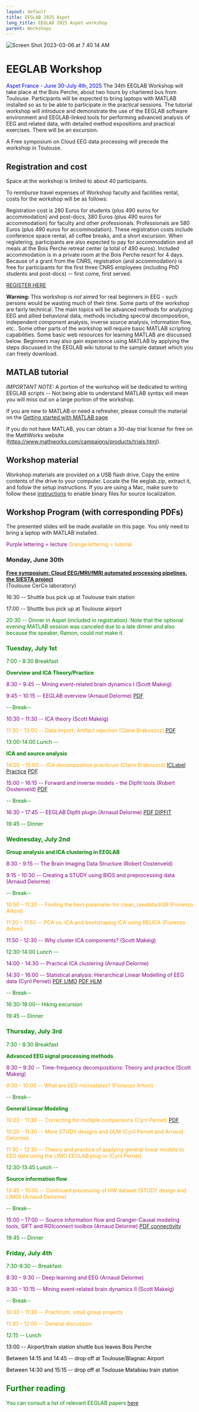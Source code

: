 ```yaml
---
layout: default
title: EEGLAB 2025 Aspet
long_title: EEGLAB 2025 Aspet workshop
parent: Workshops
---
```


![Screen Shot 2023-03-06 at 7 40 14 AM](https://user-images.githubusercontent.com/1872705/223188423-e296a3e6-dd99-488b-b86d-1a6f8a8520e0.png)

EEGLAB Workshop
============================

<span style="color: blue">Aspet France - June 30-July 4th, 2025
</span>
The 34th EEGLAB Workshop will take place at the Bois Perche, about two hours by
chartered bus from Toulouse. Participants will be expected to bring laptops with
MATLAB installed so as to be able to participate in the practical
sessions. The tutorial workshop will introduce and demonstrate the use
of the EEGLAB software environment and EEGLAB-linked tools for
performing advanced analysis of EEG and related data, with detailed
method expositions and practical exercises. There will be an excursion.

A Free symposium on Cloud EEG data processing will precede the workshop in Toulouse.

Registration and cost
---------------------
Space at the workshop is limited to about 40 participants.

To reimburse travel expenses of Workshop faculty and facilities rental,
costs for the workshop will be as follows:

Registration cost is 280 Euros for students (plus 490 euros for accommodation) and post-docs, 380 Euros (plus 490 euros for accommodation) for
faculty and other professionals. Professionals are 580 Euros (plus 490 euros for accommodation). These registration costs include
conference space rental, all coffee breaks, and a short excursion. 
When registering, participants are also expected to pay for accommodation and all meals at the Bois Perche retreat center (a total of 490 euros). Included accommodation is in a private room at the Bois Perche resort for 4 days. Because of a grant from the CNRS, registration (and accommodation) is free for participants for the first three CNRS employees (including PhD students and post-docs) -- first come, first served.

[REGISTER HERE](https://dr14.azur-colloque.fr/inscription/fr/239/inscription)
<!-- font color=red>Registration is full, but email us at eeglab@sccn.ucsd.edu for last minute cancelations.</font -->

<b>Warning: </b> This workshop is <em>not</em> aimed for real beginners
in EEG - such persons would be wasting much of their time.
Some parts of the workshop are fairly technical. The main topics will be
advanced methods for analyzing EEG and allied behavioral data, methods
including spectral decomposition, independent component analysis,
inverse source analysis, information flow, etc.. Some other parts of the
workshop will require basic MATLAB scripting capabilities. Some basic
web resources for learning MATLAB are discussed below. Beginners may
also gain experience using MATLAB by applying the steps discussed in the
EEGLAB wiki tutorial to the sample dataset which you can freely
download.

MATLAB tutorial
----------------

*IMPORTANT NOTE:* A portion of the workshop will be dedicated to writing EEGLAB scripts -- Not being able
to understand MATLAB syntax will mean you will miss out on a large
portion of the workshop.

If you are new to MATLAB or need a refresher, please consult the material on the [Getting started with MATLAB page](/tutorials/misc/tutorial_matlab.html)

If you do not have MATLAB, you can obtain a 30-day trial license for free on the MathWorks website (https://www.mathworks.com/campaigns/products/trials.html).

Workshop material
-----------------

Workshop materials are provided on a USB flash drive. Copy the entire contents of the drive to your computer. Locate the file eeglab.zip, extract it, and follow the setup instructions. If you are using a Mac, make sure to follow these [instructions](https://www.fieldtriptoolbox.org/faq/matlab/mex_osx/) to enable binary files for source localization.

Workshop Program (with corresponding PDFs)
------------------------------------------

The presented slides will be made
available on this page. You only need to bring a
laptop with MATLAB installed.

<span style="color: purple">Purple lettering = lecture</span>
<span style="color: orange">Orange lettering = tutorial</span>

### Monday, June 30th

[**Free symposium: Cloud EEG/MRI/fMRI automated processing pipelines, the SIESTA project**](Symposium_SIESTA_2025.html)<br>
(Toulouse CerCo laboratory)

16:30 --  Shuttle bus pick up at Toulouse train station

17:00 -- Shuttle bus pick up at Toulouse airport

<span style="color: green">

20:30 -- Dinner in Aspet (included in registration). Note that the optional evening MATLAB session was canceled due to a late dinner and also because the speaker, Ramon, could not make it.

### Tuesday, July 1st

<span style="color: green">7:00 - 8:30 Breakfast</span>

**Overview and ICA Theory/Practice**

<span style="color:purple"> 8:30 – 9:45 -- Mining event-related brain dynamics I (Scott Makeig)</span>
<!--[PDF](https://github.com/sccn/sccn.github.io/files/11948460/Makeig_Aspet23_Mining_I.pdf)-->

<span style="color: purple">9:45 – 10:15 -- EEGLAB overview (Arnaud Delorme)</span>
[PDF](https://github.com/user-attachments/files/20992965/EEGLAB_overview2025.pdf)

<span style="color: green">-- Break--</span>

<span style="color: purple">10:30 – 11:30 -- ICA theory (Scott Makeig)</span>
<!--[PDF](https://github.com/sccn/sccn.github.io/files/11948490/Makeig_ICA_Aspet23._pdf.pdf)-->

<span style="color: orange">11:30 – 13:00 -- Data import, Artifact rejection (Claire Braboszcz)
[PDF](https://github.com/user-attachments/files/20995739/Preprocessing_braboszcz2025_edit.pdf)
</span>

<span style="color: green">13:00-14:00 Lunch --</span>

**ICA and source analysis**

<span style="color: orange">14:00 – 15:00 -- ICA decomposition practicum (Claire Braboszcz)</span> [ICLabel Practice](https://labeling.ucsd.edu/tutorial/practice) [PDF](https://github.com/user-attachments/files/20999025/ICLabel.pdf)

<span style="color: purple">15:00 – 16:15 -- Forward and inverse models - the Dipfit tools (Robert Oostenveld)</span> 
[PDF](https://github.com/user-attachments/files/20999227/forward_and_inverse_models_2025.pdf)

<span style="color: green">-- Break--</span>

<span style="color: purple">16:30 – 17:45 -- EEGLAB Dipfit plugin (Arnaud Delorme)</span> 
[PDF DIPFIT](https://github.com/user-attachments/files/21000200/Delorme2025_dipole_connectivity.pdf)
<!-- -->

<span style="color: green">19:45 -- Dinner</span>

### Wednesday, July 2nd

**Group analysis and ICA clustering in EEGLAB**

<span style="color: purple">8:30 - 9:15 -- The Brain Imaging Data Structure (Robert Oostenveld\)</span>

<span style="color: purple">9:15 - 10:30 -- Creating a STUDY using BIDS and preprocessing data (Arnaud Delorme)</span>

<span style="color: green">-- Break--</span>

<span style="color: orange">10:50 – 11:20 -- Finding the best parameter for clean_rawdata/ASR (Fiorenzo Artoni)

<span style="color: orange">11:20 – 11:50 -- PCA vs. ICA and bootstraping ICA using RELICA (Fiorenzo Artoni)

<span style="color: purple">11:50 - 12:30 -- Why cluster ICA components? (Scott Makeig)</span>

<span style="color: green">12:30-14:00 Lunch --</span>

<!-- -->
<span style="color: purple">14:00 - 14:30 -- Practical ICA clustering (Arnaud Delorme)</span>

<span style="color: purple">14:30 - 16:00 -- Statistical analysis: Hierarchical Linear Modelling of EEG data (Cyril Pernet)</span> 
[PDF LIMO](https://github.com/user-attachments/files/20999644/2025_LIMO_QuickStarter.pdf) [PDF HLM](https://github.com/user-attachments/files/20999647/2025_HLM_LIMO_EEGLAB.pdf)

<span style="color: green">-- Break--</span>

<span style="color: green">16:30-18:00-- Hiking excursion</span>

<!-- -->


<span style="color: green">19:45 -- Dinner</span>

### Thursday, July 3rd
 
<span style="color: green">7:30 - 8:30 Breakfast</span>

**Advanced EEG signal processing methods**

<span style="color: purple">8:30 – 9:30 -- Time-frequency decompositions: Theory and practice (Scott Makeig)</span> 

<span style="color: orange">9:30 – 10:00 -- What are EEG microstates? (Fiorenzo Artoni)

<span style="color: green">-- Break--</span>

**General Linear Modeling**

<span style="color: orange">10:20 - 11:30 -- Correcting for multiple comparisons (Cyril Pernet) [PDF](https://github.com/user-attachments/files/20999665/2025_MCC_and_boot_EEGLAB_workshop.pdf)

<span style="color: orange">10:20 - 11:30 -- More STUDY designs and GLM (Cyril Pernet and Arnaud Delorme)

<span style="color: orange">11:30 – 12:30 -- Theory and practice of applying general linear models to EEG data using the LIMO EEGLAB plug-in (Cyril Pernet)</span>
<!--[PDF](https://github.com/sccn/sccn.github.io/files/11965482/EEGLAB_statistics2022.pdf)-->

<span style="color: green">12:30-13:45 Lunch --</span>

**Source information flow**

<span style="color: orange">13:45 – 15:00 -- Continued processing of HW dataset (STUDY design and LIMO) (Arnaud Delorme)</span>

<span style="color: green">-- Break--</span>

<span style="color: purple">15:00 – 17:00 -- Source information flow and Granger-Causal modeling tools, SIFT and ROIconnect toolbox (Arnaud Delorme)</span>
[PDF connectivity](https://github.com/user-attachments/files/21000181/Connectivity_lecture2025.pdf)

<span style="color: green">19:45 -- Dinner </span>
 
### Friday, July 4th

<span style="color: green">7:30-8:30 -- Breakfast</span>

<span style="color: purple">8:30 – 9:30 -- Deep learning and EEG (Arnaud Delorme)</span> 
<!--[PDF](https://github.com/sccn/sccn.github.io/files/11975145/ucsd22workshop_DL-EEG.pdf)-->

<span style="color: purple">9:30 – 10:15 -- Mining event-related brain dynamics II (Scott Makeig)</span> 

<span style="color: green">-- Break--</span>

<span style="color: orange">10:30 – 11:30 -- Practicum, small group projects</span>

<span style="color: orange">11:30 – 12:00 -- General discussion</span>
<!-- -->


<span style="color: green">12:15 -- Lunch</span>

<span style="color: black">13:00 -- Airport/train station shuttle bus leaves Bois Perche</span>

<span style="color: black">Between 14:15 and 14:45 -- drop off at Toulouse/Blagnac Airport</span>

<span style="color: black">Between 14:30 and 15:15 -- drop off at Toulouse Matabiau train station</span>


Further reading
----------------
You can consult a list of relevant EEGLAB papers [here](/others/EEGLAB_References.html) 
